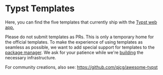 # Typst Templates
Here, you can find the five templates that currently ship with the [Typst web
app.](https://typst.app)

Please do not submit templates as PRs. This is only a temporary home for the
official templates. To make the experience of using templates as seamless as
possible, we want to add special support for templates to the
[package manager][packages]. We ask for your patience while we're
[building][template-packages] the necessary infrastructure.

For community creations, also see: <https://github.com/qjcg/awesome-typst>

[packages]: https://github.com/typst/packages
[template-packages]: https://github.com/typst/typst/issues/2432
